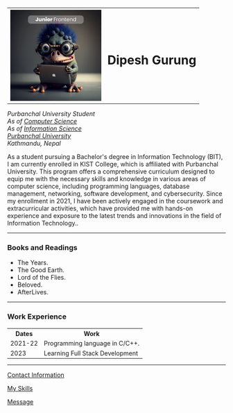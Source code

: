 <html lang="en">

<head>
    <meta charset="UTF-8">
    <meta http-equiv="X-UA-Compatible" content="IE=edge">
    <meta name="viewport" content="width=device-width, initial-scale=1.0">
    <title>Dipesh Gurung Homepage</title>
    <link rel="stylesheet" href="style.css">
    <link rel="icon" href="favicon_io/android-chrome-512x512.png">
</head>

<body>
    <table cellspacing="20">
        <tr>
            <th><img src="Frontend.jpg" height="210" width="210"></th>
            <th>
                <h1><strong>Dipesh Gurung</strong></h1>
            </th>
        </tr>
    </table>
    <em>
        <p>Purbanchal University Student<br>
            As of <a href="https://en.wikipedia.org/wiki/Computer_science">Computer Science</a><br>
            As of <a href="https://en.wikipedia.org/wiki/Information_science">Information Science</a><br>
            <a href="https://www.puexam.edu.np/">Purbanchal University</a><br>
            Kathmandu, Nepal
        </p>
    </em>
    <p>As a student pursuing a Bachelor's degree in Information Technology (BIT), I am currently enrolled in KIST
        College,
        which is affiliated with Purbanchal University. This program offers a comprehensive curriculum designed to equip
        me with the necessary
        skills and knowledge in various areas of computer science, including programming languages, database management,
        networking, software development,
        and cybersecurity. Since my enrollment in 2021, I have been actively engaged in the coursework and
        extracurricular activities, which have provided me with
        hands-on experience and exposure to the latest trends and innovations in the field of Information Technology..
    </p>
    <hr>
    <h3>Books and Readings</h3>
    <ul>
        <li>The Years.</li>
        <li>The Good Earth.</li>
        <li>Lord of the Flies.</li>
        <li>Beloved.</li>
        <li>AfterLives.</li>
    </ul>
    <hr>
    <h3>Work Experience</h3>
    <table>
        <tr>
            <th>Dates</th>
            <th>Work</th>
        </tr>
        <tr>
            <td>2021-22</td>
            <td>Programming language in C/C++.</td>
        </tr>
        <tr>
            <td>2023</td>
            <td>Learning Full Stack Development</td>
        </tr>
    </table>
    <hr>
    <p><a href="CI.html">Contact Information</a></p>
    <p><a href="Skills.html">My Skills</a></p>
    <p><a href="form.html">Message</a></p>
</body>

</html>
